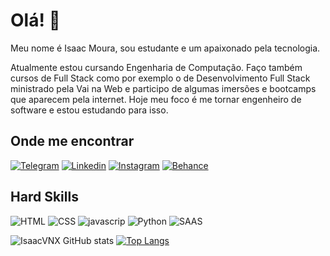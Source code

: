 # Olá! 👋

Meu nome é Isaac Moura, sou estudante e um apaixonado pela tecnologia.

Atualmente estou cursando Engenharia de Computação. Faço também cursos de Full Stack como por exemplo o de Desenvolvimento Full Stack ministrado pela Vai na Web e participo de algumas imersões e bootcamps que aparecem pela internet. Hoje meu foco é me tornar engenheiro de software e estou estudando para isso.

## Onde me encontrar
[![Telegram](https://img.shields.io/badge/Telegram-2CA5E0?style=for-the-badge&logo=telegram&logoColor=white)](https://t.me/IsaacM19)
[![Linkedin](https://img.shields.io/badge/LinkedIn-0077B5?style=for-the-badge&logo=linkedin&logoColor=white)](https://www.linkedin.com/in/isaac-moura21/)
[![Instagram](https://img.shields.io/badge/Instagram-E4405F?style=for-the-badge&logo=instagram&logoColor=white)](https://www.instagram.com/oi.isaac_/)
[![Behance](https://img.shields.io/badge/-Behance-blue?style=for-the-badge&logo=behance&logoColor=white)](https://www.behance.net/isaacmoura21)

## Hard Skills

![HTML](https://img.shields.io/badge/HTML5-E34F26?style=for-the-badge&logo=html5&logoColor=white)
![CSS](https://img.shields.io/badge/CSS3-1572B6?style=for-the-badge&logo=css3&logoColor=white)
![javascrip](https://img.shields.io/badge/JavaScript-F7DF1E?style=for-the-badge&logo=javascript&logoColor=black)
![Python](https://img.shields.io/badge/Python-14354C?style=for-the-badge&logo=python&logoColor=white)
![SAAS](https://img.shields.io/badge/Sass-CC6699?style=for-the-badge&logo=sass&logoColor=white)

![IsaacVNX GitHub stats](https://github-readme-stats.vercel.app/api?username=IsaacVNX&show_icons=true&theme=radical)
[![Top Langs](https://github-readme-stats.vercel.app/api/top-langs/?username=IsaacVNX&show_icons=true&theme=radical)](https://github.com/IsaacVNX/github-readme-stats)
